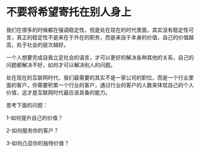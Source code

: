 # 不要将希望寄托在别人身上

我们在很多的时候都在强调稳定性，但是处在现在的时代里面，其实没有稳定性可言，真正的稳定性不是来在于外在的职务，而是来自于本身的价值，自己的价值越高，处于社会的层次越好。

一个人想要完成自我立足社会的语言，才可以更好的解决各种其他的关系，自己的问题都解决不好，如何才可以解决别人的问题。

处在现在的互联网时代，我们最需要的其实不是一家公司的职位，而是一个行业里面的客户，你需要积累一个行业的客户，通过行业的客户的人数来体现自己的个人价值，这才是互联网时代最应该具备的能力。

思考下面的问题：

1-如何提升自己的价值？

2-如何服务你的客户？

3-如何凸显你的独特价值？
